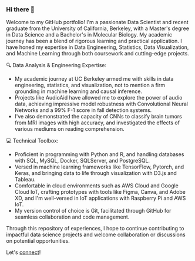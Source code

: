 ### Hi there 👋

Welcome to my GitHub portfolio! I'm a passionate Data Scientist and recent graduate from the University of California, Berkeley, with a Master's degree in Data Science and a Bachelor's in Molecular Biology. My academic journey has been a blend of rigorous learning and practical application. I have honed my expertise in Data Engineering, Statistics, Data Visualization, and Machine Learning through both coursework and cutting-edge projects.

🔍 Data Analysis & Engineering Expertise:

- My academic journey at UC Berkeley armed me with skills in data engineering, statistics, and visualization, not to mention a firm grounding in machine learning and causal inference.
- Projects like AudioAid have allowed me to explore the power of audio data, achieving impressive model robustness with Convolutional Neural Networks and a 99% F-1 score in fall detection systems.
- I've also demonstrated the capacity of CNNs to classify brain tumors from MRI images with high accuracy, and investigated the effects of various mediums on reading comprehension.

💻 Technical Toolbox:

- Proficient in programming with Python and R, and handling databases with SQL, MySQL, Docker, SQLServer, and PostgreSQL.
- Versed in machine learning frameworks like TensorFlow, Pytorch, and Keras, and bringing data to life through visualization with D3.js and Tableau.
- Comfortable in cloud environments such as AWS Cloud and Google Cloud IoT, crafting prototypes with tools like Figma, Canva, and Adobe XD, and I'm well-versed in IoT applications with Raspberry Pi and AWS IoT.
- My version control of choice is Git, facilitated through GitHub for seamless collaboration and code management.

Through this repository of experiences, I hope to continue contributing to impactful data science projects and welcome collaboration or discussions on potential opportunities.

Let's [connect](www.linkedin.com/in/allegra-bsimmons)!

<!--
**allegrasimmons/allegrasimmons** is a ✨ _special_ ✨ repository because its `README.md` (this file) appears on your GitHub profile.

Here are some ideas to get you started:

- 🔭 I’m currently working on ...
- 🌱 I’m currently learning ...
- 👯 I’m looking to collaborate on ...
- 🤔 I’m looking for help with ...
- 💬 Ask me about ...
- 📫 How to reach me: ...
- 😄 Pronouns: ...
- ⚡ Fun fact: ...
-->
